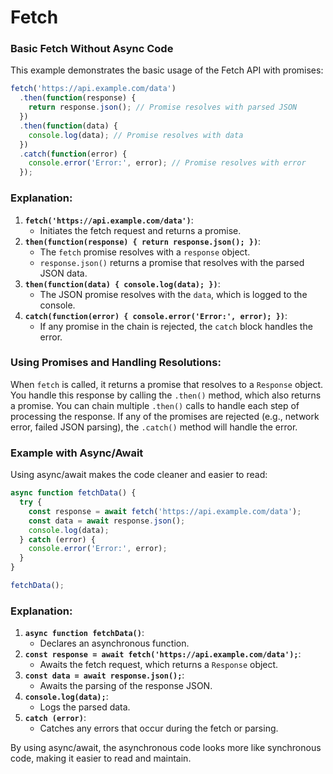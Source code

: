 # Fetch

### Basic Fetch Without Async Code

This example demonstrates the basic usage of the Fetch API with promises:

```javascript
fetch('https://api.example.com/data')
  .then(function(response) {
    return response.json(); // Promise resolves with parsed JSON
  })
  .then(function(data) {
    console.log(data); // Promise resolves with data
  })
  .catch(function(error) {
    console.error('Error:', error); // Promise resolves with error
  });
```

### Explanation:

1. **`fetch('https://api.example.com/data')`**:
   - Initiates the fetch request and returns a promise.
2. **`then(function(response) { return response.json(); })`**:
   - The `fetch` promise resolves with a `response` object.
   - `response.json()` returns a promise that resolves with the parsed JSON data.
3. **`then(function(data) { console.log(data); })`**:
   - The JSON promise resolves with the `data`, which is logged to the console.
4. **`catch(function(error) { console.error('Error:', error); })`**:
   - If any promise in the chain is rejected, the `catch` block handles the error.

### Using Promises and Handling Resolutions:

When `fetch` is called, it returns a promise that resolves to a `Response` object. You handle this response by calling the `.then()` method, which also returns a promise. You can chain multiple `.then()` calls to handle each step of processing the response. If any of the promises are rejected (e.g., network error, failed JSON parsing), the `.catch()` method will handle the error.

### Example with Async/Await

Using async/await makes the code cleaner and easier to read:

```javascript
async function fetchData() {
  try {
    const response = await fetch('https://api.example.com/data');
    const data = await response.json();
    console.log(data);
  } catch (error) {
    console.error('Error:', error);
  }
}

fetchData();
```

### Explanation:

1. **`async function fetchData()`**:
   - Declares an asynchronous function.
2. **`const response = await fetch('https://api.example.com/data');`**:
   - Awaits the fetch request, which returns a `Response` object.
3. **`const data = await response.json();`**:
   - Awaits the parsing of the response JSON.
4. **`console.log(data);`**:
   - Logs the parsed data.
5. **`catch (error)`**:
   - Catches any errors that occur during the fetch or parsing.

By using async/await, the asynchronous code looks more like synchronous code, making it easier to read and maintain.
